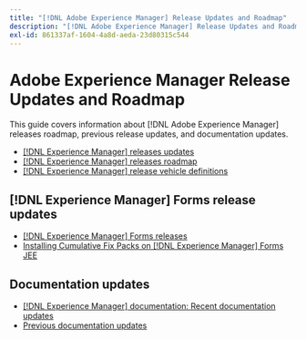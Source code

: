 ```yaml
---
title: "[!DNL Adobe Experience Manager] Release Updates and Roadmap"
description: "[!DNL Adobe Experience Manager] Release Updates and Roadmap"
exl-id: 861337af-1604-4a8d-aeda-23d80315c544
---
```

# Adobe Experience Manager Release Updates and Roadmap

This guide covers information about [!DNL Adobe Experience Manager] releases roadmap, previous release updates, and documentation updates.

* [[!DNL Experience Manager] releases updates](aem-releases-updates.md)
* [[!DNL Experience Manager] releases roadmap](update-releases-roadmap.md)
* [[!DNL Experience Manager] release vehicle definitions](update-release-vehicle-definitions.md)

## [!DNL Experience Manager] Forms release updates

* [[!DNL Experience Manager] Forms releases](aem-forms-releases.md)
* [Installing Cumulative Fix Packs on [!DNL Experience Manager] Forms JEE](install-cfp-aem-forms-jee.md)

## Documentation updates

* [[!DNL Experience Manager] documentation: Recent documentation updates](documentation-updates.md)
* [Previous documentation updates](previous-documentation-updates.md)
